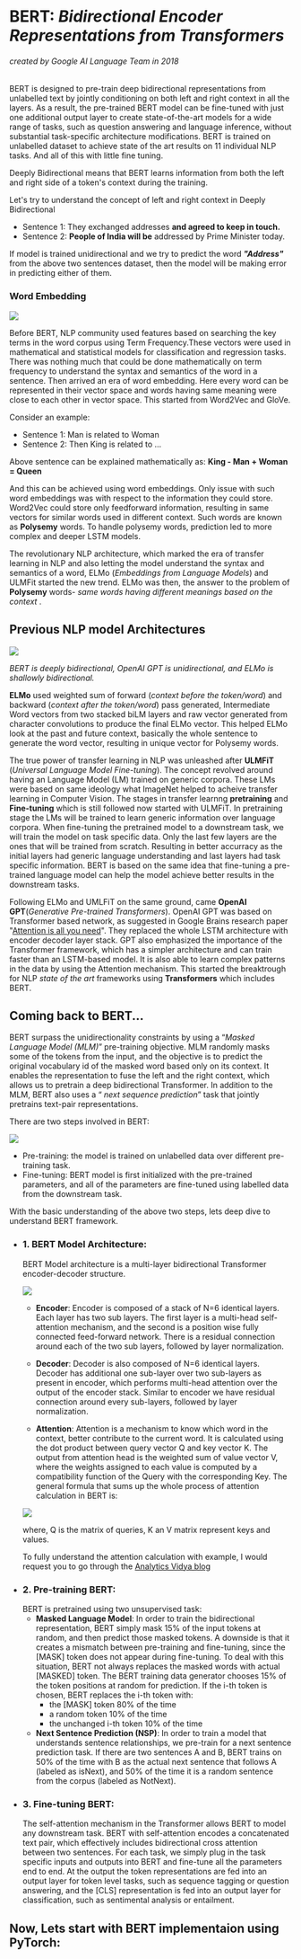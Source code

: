 <h1> BERT: <i><b>B</b>idirectional <b>E</b>ncoder <b>R</b>epresentations from <b>T</b>ransformers</i></h1>
<h6><i>created by Google AI Language Team in 2018</i></h6>
BERT is designed to pre-train deep bidirectional representations from unlabelled text by jointly conditioning on both left and right context in all the layers. As a result, the pre-trained BERT model can be fine-tuned with just one additional output layer to create state-of-the-art models for a wide range of tasks, such as question answering and language inference, without substantial task-specific architecture modifications.
BERT is trained on unlabelled dataset to achieve state of the art results on 11 individual NLP tasks. And all of this with little fine tuning.

Deeply Bidirectional means that BERT learns information from both the left and right side of a token's context during the training.
<p>Let's try to understand the concept of left and right context in Deeply Bidirectional</p>
<ul>
<li>Sentence 1: They exchanged addresses <b>and agreed to keep in touch.</b></li>
<li>Sentence 2: <b>People of India will be</b> addressed by Prime Minister today.</li>
</ul>

If model is trained unidirectional and we try to predict the word <i><b>"Address"</b></i> from the above two sentences dataset, then the model will be making error in predicting either of them.

<h3> Word Embedding</h3>

![](https://s3-ap-south-1.amazonaws.com/av-blog-media/wp-content/uploads/2017/06/06062705/Word-Vectors.png)

Before BERT, NLP community used features based on searching the key terms in the word corpus using Term Frequency.These vectors were used in mathematical and statistical models for classification and regression tasks. There was nothing much that could be done mathematically on term frequency to understand the syntax and semantics of the word in a sentence. Then arrived an era of word embedding. Here every word can be represented in their vector space and words having same meaning were close to each other in vector space. This started from Word2Vec and GloVe. 

Consider an example:
<ul>
<li>Sentence 1: Man is related to Woman</b></li>
<li>Sentence 2: Then King is related to ...</li>
</ul>

Above sentence can be explained mathematically as: <b>King - Man + Woman = Queen</b>

And this can be achieved using word embeddings. Only issue with such word embeddings was with respect to the information they could store. Word2Vec could store only feedforward information, resulting in same vectors for similar words used in different context. Such words are known as <b>Polysemy</b> words. To handle polysemy words, prediction led to more complex and deeper LSTM models.

The revolutionary NLP architecture, which marked the era of transfer learning in NLP and also letting the model understand the syntax and semantics of a word, ELMo (<i>Embeddings from Language Models</i>) and ULMFit started the new trend. ELMo was then, the answer to the problem of <b>Polysemy</b> words- <i> same words having different meanings based on the context </i>.

<h2>Previous NLP model Architectures </h2>

![](https://1.bp.blogspot.com/-RLAbr6kPNUo/W9is5FwUXmI/AAAAAAAADeU/5y9466Zoyoc96vqLjbruLK8i_t8qEdHnQCLcBGAs/s640/image3.png)

<i>BERT is deeply bidirectional, OpenAI GPT is unidirectional, and ELMo is shallowly bidirectional.</i>

<b>ELMo</b> used weighted sum of forward (<i>context before the token/word</i>) and backward (<i>context after the token/word</i>) pass generated, Intermediate Word vectors from two stacked biLM layers and raw vector generated from character convolutions to produce the final ELMo vector. This helped ELMo look at the past and future context, basically the whole sentence to generate the word vector, resulting in unique vector for Polysemy words.

The true power of transfer learning in NLP was unleashed after <b>ULMFiT</b> (<i>Universal Language Model Fine-tuning</i>). The concept revolved around having an Language Model (LM) trained on generic corpora. These LMs were based on same ideology what ImageNet helped to acheive transfer learning in Computer Vision. The stages in transfer learnng <b>pretraining</b> and <b>Fine-tuning</b> which is still followed now started with ULMFiT. In pretraining stage the LMs will be trained to learn generic information over language corpora. When fine-tuning the pretrained model to a downstream task, we will train the model on task specific data. Only the last few layers are the ones that will be trained from scratch. Resulting in better accurracy as the initial layers had generic language understanding and last layers had task specific information. BERT is based on the same idea that fine-tuning a pre-trained language model can help the model achieve better results in the downstream tasks.

Following ELMo and UMLFiT on the same ground, came <b>OpenAI GPT</b>(<i>Generative Pre-trained Transformers</i>). OpenAI GPT was based on Transformer based network, as suggested in Google Brains research
paper "[Attention is all you need](https://papers.nips.cc/paper/7181-attention-is-all-you-need.pdf)". They replaced the whole LSTM architecture with encoder decoder layer stack. GPT also emphasized the importance of the Transformer framework, which has a simpler architecture and can train faster than an LSTM-based model. It is also able to learn complex patterns in the data by using the Attention mechanism. This started the breaktrough for NLP <i>state of the art</i> frameworks using <b>Transformers</b> which includes BERT.


<h2> Coming back to BERT... </h2>
BERT surpass the unidirectionality constraints by using a “<i>Masked Language Model (MLM)</i>” pre-training objective. MLM randomly masks some of the tokens from the input, and the objective is to predict the original vocabulary id of the masked word based only on its context. It enables the representation to fuse the left and the right context, which allows us to pretrain a deep bidirectional Transformer. In addition to the MLM, BERT also uses a “<i> next sequence prediction</i>” task that jointly pretrains text-pair representations.

There are two steps involved in BERT:

![](https://www.researchgate.net/profile/Jan_Christian_Blaise_Cruz/publication/334160936/figure/fig1/AS:776030256111617@1562031439583/Overall-BERT-pretraining-and-finetuning-framework-Note-that-the-same-architecture-in.ppm)


*   Pre-training: the model is trained on unlabelled data over different pre-training task.
*   Fine-tuning: BERT model is first initialized with the pre-trained parameters, and all of the parameters are fine-tuned using labelled data from the downstream task.

With the basic understanding of the above two steps, lets deep dive to understand BERT framework.


<ul><li><h3>1. BERT Model Architecture:</h3>
BERT Model architecture is a multi-layer bidirectional Transformer encoder-decoder structure.
    
![](https://mchromiak.github.io/articles/2017/Sep/12/Transformer-Attention-is-all-you-need/img/encoder.png)

   *   <b>Encoder</b>: Encoder is composed of a stack of N=6 identical layers. Each layer has two sub layers. The first layer is a multi-head self-attention mechanism, and the second is a position wise fully connected feed-forward network. There is a residual connection around each of the two sub layers, followed by layer normalization.

   *   <b>Decoder</b>: Decoder is also composed of N=6 identical layers. Decoder has additional one sub-layer over two sub-layers as present in encoder, which performs multi-head attention over the output of the encoder stack. Similar to encoder we have residual connection around every sub-layers, followed by layer normalization.

   *   <b>Attention</b>: Attention is a mechanism to know which word in the context, better contribute to the current word. It is calculated using the dot product between query vector Q and key vector K. The output from attention head is the weighted sum of value vector V, where the weights assigned to each value is computed by a compatibility function of the Query with the corresponding Key.
The general formula that sums up the whole process of attention calculation in BERT is:

   ![](https://miro.medium.com/proxy/1*V6LGUR-0NmlOGmm0TDAa5g.png)

   where, Q is the matrix of queries, K an V matrix represent keys and values.

   To fully understand the attention calculation with example, I would request you to go through the [Analytics Vidya blog](https://www.analyticsvidhya.com/blog/2019/06/understanding-transformers-nlp-state-of-the-art-models/?utm_source=blog&utm_medium=demystifying-bert-groundbreaking-nlp-framework)
</li>
<li><h3>2. Pre-training BERT:</h3> 
BERT is pretrained using two unsupervised task:
        <ul>
        <li> <b>Masked Language Model</b>: In order to train the bidirectional representation, BERT simply mask 15% of the input tokens at random, and then predict those masked tokens. A downside is that it creates a mismatch between pre-training and fine-tuning, since the [MASK] token does not appear during fine-tuning. To deal with this situation, BERT not always replaces the masked words with actual [MASKED] token. The BERT training data generator chooses 15% of the token positions at random for prediction. If the i-th token is chosen, BERT replaces the i-th token with: <ul><li> the [MASK] token 80% of the time</li><li>a random token 10% of the time</li><li>the unchanged i-th token 10% of the time</li></ul>
        </li>
        <li><b> Next Sentence Prediction (NSP)</b>: In order to train a model that understands sentence relationships, we pre-train for a next sentence prediction task. If there are two sentences A and B, BERT trains on 50% of the time with B as the actual next sentence that follows A (labeled as isNext), and 50% of the time it is a random sentence from the corpus (labeled as NotNext).
        </li></ul>
</li>
<li>
<h3>3. Fine-tuning BERT:</h3> 
The self-attention mechanism in the Transformer allows BERT to model any downstream task. BERT with self-attention encodes a concatenated text pair, which effectively includes bidirectional cross attention between two sentences. For each task, we simply plug in the task specific inputs and outputs into BERT and fine-tune all the parameters end to end. At the output the token representations are fed into an output layer for token level tasks, such as sequence tagging or question answering, and the [CLS] representation is fed into an output layer for classification, such as sentimental analysis or entailment.
</li></ul>
<h2> Now, Lets start with BERT implementaion using PyTorch: </h2>

